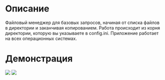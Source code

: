 <h1> Описание </h1>

Файловый менеджер для базовых запросов, начиная от списка файлов в директории и заканчивая копированием. Работа происходит из корня директории, которую вы указываете в config.ini.
Приложение работает на всех операционных системах.

<h1> Демонстрация </h1>

<img src="https://sun9-17.userapi.com/impf/4yqCU2MtSLccd5ZXDaKiqGAAgoPoPbDgfEb5Eg/mvaahrN3ZNk.jpg?size=924x82&quality=96&sign=f663b0d72f4049a68a8195cd8eb57ed0&type=album">
<img src="https://sun9-38.userapi.com/impf/ID8_XKiuQEAauCpsYKs7ZDY9c9LaOgmlwC8QCA/gLg6DANOpNU.jpg?size=288x110&quality=96&sign=3922a5d3dbfc1f7a017995445b39fd95&type=album">
